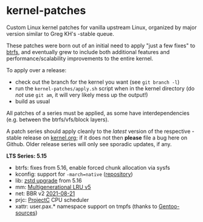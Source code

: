 kernel-patches
==============

Custom Linux kernel patches for vanilla upstream Linux, organized by major
version similar to Greg KH's -stable queue.

These patches were born out of an initial need to apply "just a few fixes"
to [btrfs](https://btrfs.wiki.kernel.org/), and eventually grew to include both
additional features and performance/scalability improvements to the entire kernel.

To apply over a release:

- check out the branch for the kernel you want (see `git branch -l`)
- run the `kernel-patches/apply.sh` script when in the kernel directory
  (do *not* use `git am`, it will very likely mess up the output!)
- build as usual

All patches of a series must be applied, as some have interdependencies
(e.g. between the btrfs/vfs/block layers).

A patch series should apply cleanly to the *latest* version of the respective -stable
release on [kernel.org](https://www.kernel.org/); if it does not then **please** file
a bug here on Github. Older release series will only see sporadic updates, if any.

**LTS Series: 5.15**

- btrfs: fixes from 5.16, enable forced chunk allocation via sysfs
- kconfig: support for `-march=native` ([repository](https://github.com/graysky2/kernel_compiler_patch))
- lib: [zstd upgrade](https://lore.kernel.org/all/20211109013058.22224-1-nickrterrell@gmail.com/) from 5.16
- mm: [Multigenerational LRU v5](https://lore.kernel.org/linux-mm/20211111041510.402534-1-yuzhao@google.com/)
- net: BBR v2 [2021-08-21](https://groups.google.com/g/bbr-dev/c/gOoFq9FyZQI)
- prjc: [ProjectC](https://gitlab.com/alfredchen/projectc) CPU scheduler
- xattr: user.pax.* namespace support on tmpfs (thanks to [Gentoo-sources](https://gitweb.gentoo.org/proj/linux-patches.git/))

